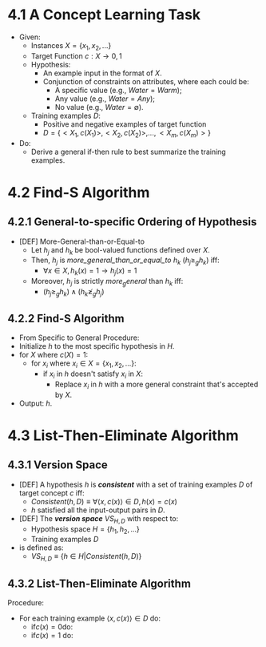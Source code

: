 # 4.1 A Concept Learning Task
- Given:
	- Instances $X=\{x_1, x_2, ...\}$
	- Target Function $c: X \rightarrow {0,1}$
	- Hypothesis:
		- An example input in the format of $X$.
		- Conjunction of constraints on attributes, where each could be:
			- A specific value (e.g., $Water=Warm$);
			- Any value (e.g., $Water=Any$);
			- No value (e.g., $Water=\emptyset$).
	- Training examples $D$:
		- Positive and negative examples of target function
		- $D=\{<X_1, c(X_1)>, <X_2, c(X_2)>, ..., <X_m, c(X_m)>\}$
- Do:
	- Derive a general if-then rule to best summarize the training examples.

# 4.2 Find-S Algorithm
## 4.2.1 General-to-specific Ordering of Hypothesis
- [DEF] More-General-than-or-Equal-to
	- Let $h_j$ and $h_k$ be bool-valued functions defined over $X$.
	- Then, $h_j$ is *more_general_than_or_equal_to* $h_k$ ($h_j\ge_g h_k$) iff:
		- $\forall x\in X, h_k(x)=1 \rightarrow h_j(x)=1$
	- Moreover, $h_j$ is strictly $more_general$ than $h_k$ iff:
		- $(h_j\ge_g h_k)\land(h_k\ngeq_g h_j)$

## 4.2.2 Find-S Algorithm
- From Specific to General
Procedure:
- Initialize $h$ to the most specific hypothesis in $H$.
- for $X$ where $c(X)=1$:
	- for $x_i$ where $x_i\in X=\{x_1,x_2,...\}$:
		- if $x_i$ in $h$ doesn't satisfy $x_i$ in $X$:
			- Replace $x_i$ in $h$ with a more general constraint that's accepted by $X$.
- Output: $h$.

# 4.3 List-Then-Eliminate Algorithm
## 4.3.1 Version Space
- [DEF] A hypothesis $h$ is ***consistent*** with a set of training examples $D$ of target concept $c$ iff:
	- $Consistent(h,D)\equiv\forall\langle x,c(x)\rangle\in D, h(x)=c(x)$
	- $h$ satisfied all the input-output pairs in $D$.
- [DEF] The ***version space*** $VS_{H,D}$ with respect to:
	- Hypothesis space $H=\{h_1, h_2, ...\}$
	- Training examples $D$
- is defined as:
	- $VS_{H,D} \equiv \{h\in H|Consistent(h,D)\}$

## 4.3.2 List-Then-Eliminate Algorithm
Procedure:
- For each training example $\langle x,c(x)\rangle\in D$ do:
	- if$c(x)=0$do:
	- if$c(x)=1$ do: